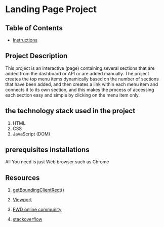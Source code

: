 # Landing Page Project

## Table of Contents

* [Instructions](#instructions)

## Project Description

This project is an interactive (page) containing several sections that are added from the dashboard or API or are added manually.
The project creates the top menu items dynamically based on the number of sections that have been added, and then creates a link within each menu item and connects it to its own section, and this makes the process of accessing each section easy and simple by clicking on the menu item only.

## the technology stack used in the project

1. HTML
2. CSS
3. JavaScript (DOM)


## prerequisites installations

 All You need is just Web browser such as Chrome

## Resources

1. [getBoundingClientRect()](https://developer.mozilla.org/en-US/docs/Web/API/Element/getBoundingClientRect)

2. [Viewport](https://developer.mozilla.org/en-US/docs/Glossary/Viewport)

3. [FWD online community](https://nfpdiscussions.udacity.com/)

4. [stackoverflow](https://stackoverflow.com/)



